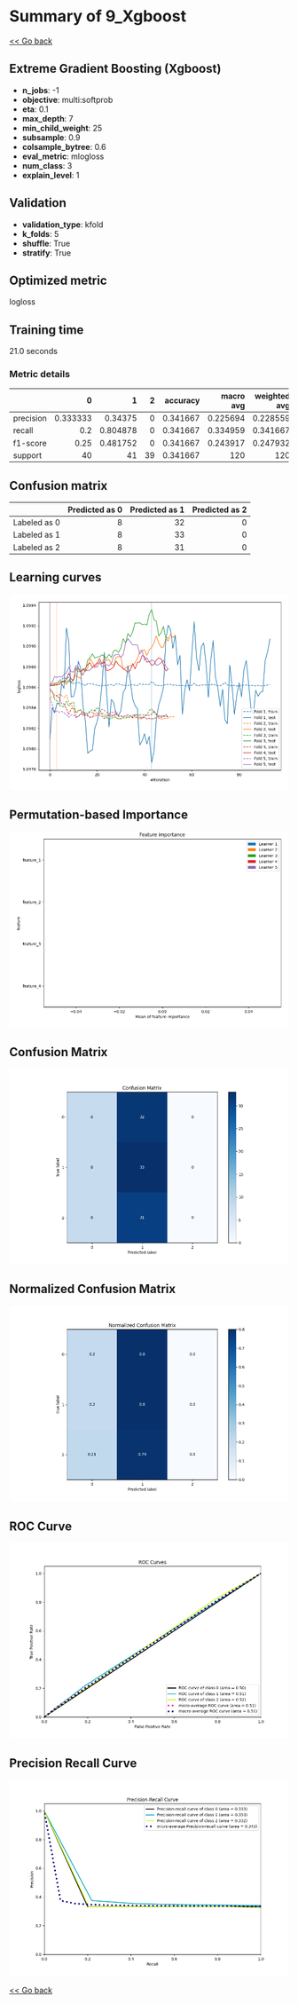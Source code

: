 # Summary of 9_Xgboost

[<< Go back](../README.md)


## Extreme Gradient Boosting (Xgboost)
- **n_jobs**: -1
- **objective**: multi:softprob
- **eta**: 0.1
- **max_depth**: 7
- **min_child_weight**: 25
- **subsample**: 0.9
- **colsample_bytree**: 0.6
- **eval_metric**: mlogloss
- **num_class**: 3
- **explain_level**: 1

## Validation
 - **validation_type**: kfold
 - **k_folds**: 5
 - **shuffle**: True
 - **stratify**: True

## Optimized metric
logloss

## Training time

21.0 seconds

### Metric details
|           |         0 |         1 |   2 |   accuracy |   macro avg |   weighted avg |   logloss |
|:----------|----------:|----------:|----:|-----------:|------------:|---------------:|----------:|
| precision |  0.333333 |  0.34375  |   0 |   0.341667 |    0.225694 |       0.228559 |   1.09847 |
| recall    |  0.2      |  0.804878 |   0 |   0.341667 |    0.334959 |       0.341667 |   1.09847 |
| f1-score  |  0.25     |  0.481752 |   0 |   0.341667 |    0.243917 |       0.247932 |   1.09847 |
| support   | 40        | 41        |  39 |   0.341667 |  120        |     120        |   1.09847 |


## Confusion matrix
|              |   Predicted as 0 |   Predicted as 1 |   Predicted as 2 |
|:-------------|-----------------:|-----------------:|-----------------:|
| Labeled as 0 |                8 |               32 |                0 |
| Labeled as 1 |                8 |               33 |                0 |
| Labeled as 2 |                8 |               31 |                0 |

## Learning curves
![Learning curves](learning_curves.png)

## Permutation-based Importance
![Permutation-based Importance](permutation_importance.png)
## Confusion Matrix

![Confusion Matrix](confusion_matrix.png)


## Normalized Confusion Matrix

![Normalized Confusion Matrix](confusion_matrix_normalized.png)


## ROC Curve

![ROC Curve](roc_curve.png)


## Precision Recall Curve

![Precision Recall Curve](precision_recall_curve.png)



[<< Go back](../README.md)
